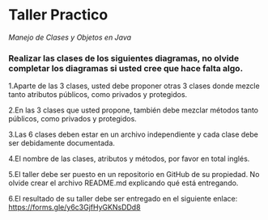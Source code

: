 # Taller Practico

_Manejo de Clases y Objetos en Java_

### Realizar las clases de los siguientes diagramas, no olvide completar los diagramas si usted cree que hace falta algo.

1.Aparte de las 3 clases, usted debe proponer otras 3 clases donde mezcle tanto atributos públicos, como privados y protegidos.

2.En las 3 clases que usted propone, también debe mezclar métodos tanto públicos, como privados y protegidos.

3.Las 6 clases deben estar en un archivo independiente y cada clase debe ser debidamente documentada.

4.El nombre de las clases, atributos y métodos, por favor en total inglés.

5.El taller debe ser puesto en un repositorio en GitHub de su propiedad. No olvide crear el archivo README.md explicando qué está entregando.

6.El resultado de su taller debe ser entregado en el siguiente enlace: https://forms.gle/y6c3GjfHyGKNsDDd8
